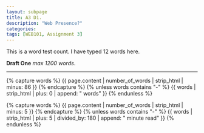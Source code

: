 ```yaml
---
layout: subpage
title: A3 D1.
description: "Web Presence?"
categories: 
tags: [WEB101, Assignment 3]
---
```


This is a word test count. I have typed 12 words here.


**Draft One** *max 1200 words*.


---

{% capture words %}
  {{ page.content | number_of_words | strip_html | minus: 86 }}
{% endcapture %}
{% unless words contains "-" %}
  {{ words | strip_html | plus: 0 | append: " words" }}
{% endunless %}

{% capture words %}
  {{ page.content | number_of_words | strip_html | minus: 5 }}
{% endcapture %}
{% unless words contains "-" %}
  {{ words | strip_html | plus: 5 | divided_by: 180 | append: " minute read" }}
{% endunless %}
